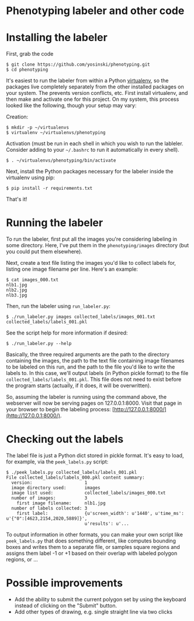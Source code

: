 # Phenotyping labeler and other code



# Installing the labeler

First, grab the code

    $ git clone https://github.com/yosinski/phenotyping.git
    $ cd phenotyping
    
It's easiest to run the labeler from within a Python [virtualenv](http://docs.python-guide.org/en/latest/dev/virtualenvs/), so the packages live completely separately from the other installed packages on your system. The prevents version conflicts, etc. First install virtualenv, and then make and activate one for this project. On my system, this process looked like the following, though your setup may vary:

Creation:

    $ mkdir -p ~/virtualenvs
    $ virtualenv ~/virtualenvs/phenotyping

Activation (must be run in each shell in which you wish to run the lableler. Consider adding to your `~/.bashrc` to run it automatically in every shell).

    $ . ~/virtualenvs/phenotyping/bin/activate
    
Next, install the Python packages necessary for the labeler inside the virtualenv using pip:

    $ pip install -r requirements.txt

That's it!

# Running the labeler

To run the labeler, first put all the images you're considering labeling in some directory. Here, I've put them in the `phenotyping/images` directory (but you could put them elsewhere).

Next, create a text file listing the images you'd like to collect labels for, listing one image filename per line. Here's an example:

    $ cat images_000.txt
    nlb1.jpg
    nlb2.jpg
    nlb3.jpg

Then, run the labeler using `run_labeler.py`:

    $ ./run_labeler.py images collected_labels/images_001.txt collected_labels/labels_001.pkl

See the script help for more information if desired:

    $ ./run_labeler.py --help
    
Basically, the three required arguments are the path to the directory containing the images, the path to the text file containing image filenames to be labeled on this run, and the path to the file you'd like to write the labels to. In this case, we'll output labels (in Python pickle format) to the file `collected_labels/labels_001.pkl`. This file does not need to exist before the program starts (actually, if it does, it will be overwritten).

So, assuming the labeler is running using the command above, the webserver will now be serving pages on 127.0.0.1:8000. Visit that page in your browser to begin the labeling process: [http://127.0.0.1:8000/](http://127.0.0.1:8000/).

# Checking out the labels

The label file is just a Python dict stored in pickle format. It's easy to load, for example, via the `peek_labels.py` script:

    $ ./peek_labels.py collected_labels/labels_001.pkl
    File collected_labels/labels_000.pkl content summary:
      version:                    1
      image directory used:       images
      image list used:            collected_labels/images_000.txt
      number of images:           3
        first image filename:     nlb1.jpg
      number of labels collected: 3
        first label:              {u'screen_width': u'1440', u'time_ms': u'{"0":[4623,2154,2020,5889]}',
                                  u'results': u'...

To output information in other formats, you can make your own script like `peek_labels.py` that does something different, like computes bounding boxes and writes them to a separate file, or samples square regions and assigns them label -1 or +1 based on their overlap with labeled polygon regions, or ...

# Possible improvements

* Add the ability to submit the current polygon set by using the keyboard instead of clicking on the "Submit" button.
* Add other types of drawing, e.g. single straight line via two clicks
